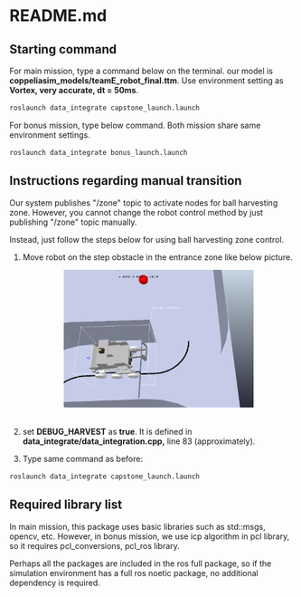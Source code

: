 # README.md

## Starting command

For main mission, type a command below on the terminal. our model is **coppeliasim_models/teamE_robot_final.ttm**. Use environment setting as **Vortex, very accurate, dt = 50ms**. 

```bash
roslaunch data_integrate capstone_launch.launch
```

For bonus mission, type below command. Both mission share same environment settings.

```bash
roslaunch data_integrate bonus_launch.launch
```

## Instructions regarding manual transition

Our system publishes "/zone" topic to activate nodes for ball harvesting zone. However, you cannot change the robot control method by just publishing "/zone" topic manually.

Instead, just follow the steps below for using ball harvesting zone control.

1. Move robot on the step obstacle in the entrance zone like below picture. 
    <p align="center"><img src="harvest_debug_img.png" width="70%" /><br><br></p>

2. set **DEBUG_HARVEST** as **true**. It is defined in **data_integrate/data_integration.cpp,** line 83 (approximately).
3. Type same command as before: 

```bash
roslaunch data_integrate capstone_launch.launch
```

## Required library list

In main mission, this package uses basic libraries such as std::msgs, opencv, etc. However, in bonus mission, we use icp algorithm in pcl library, so it requires pcl_conversions, pcl_ros library.

Perhaps all the packages are included in the ros full package, so if the simulation environment has a full ros noetic package, no additional dependency is required.
